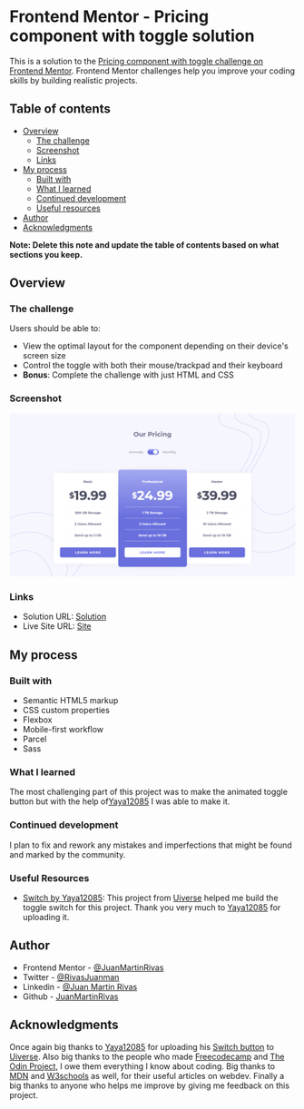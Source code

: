 # Frontend Mentor - Pricing component with toggle solution

This is a solution to the [Pricing component with toggle challenge on Frontend Mentor](https://www.frontendmentor.io/challenges/pricing-component-with-toggle-8vPwRMIC). Frontend Mentor challenges help you improve your coding skills by building realistic projects.

## Table of contents

- [Overview](#overview)
  - [The challenge](#the-challenge)
  - [Screenshot](#screenshot)
  - [Links](#links)
- [My process](#my-process)
  - [Built with](#built-with)
  - [What I learned](#what-i-learned)
  - [Continued development](#continued-development)
  - [Useful resources](#useful-resources)
- [Author](#author)
- [Acknowledgments](#acknowledgments)

**Note: Delete this note and update the table of contents based on what sections you keep.**

## Overview

### The challenge

Users should be able to:

- View the optimal layout for the component depending on their device's screen size
- Control the toggle with both their mouse/trackpad and their keyboard
- **Bonus**: Complete the challenge with just HTML and CSS

### Screenshot

![Screenshot](./images/screenshot.png)

### Links

- Solution URL: [Solution](https://www.frontendmentor.io/solutions/pricing-component-with-toggle-doTgvj0p6f)
- Live Site URL: [Site](https://juanmartinrivas.github.io/pricing-component-with-toggle-master/)

## My process

### Built with

- Semantic HTML5 markup
- CSS custom properties
- Flexbox
- Mobile-first workflow
- Parcel
- Sass

### What I learned

The most challenging part of this project was to make the animated toggle button but with the help of[Yaya12085](https://uiverse.io/profile/Yaya12085) I was able to make it.

### Continued development

I plan to fix and rework any mistakes and imperfections that might be found and marked by the community.

### Useful Resources

- [Switch by Yaya12085](https://uiverse.io/Yaya12085/curvy-frog-97): This project from [Uiverse](https://uiverse.io/) helped me build the toggle switch for this project. Thank you very much to [Yaya12085](https://uiverse.io/profile/Yaya12085) for uploading it.

## Author

- Frontend Mentor - [@JuanMartinRivas](https://www.frontendmentor.io/profile/JuanMartinRivas)
- Twitter - [@RivasJuanman](https://twitter.com/RivasJuanman)
- Linkedin - [@Juan Martin Rivas](https://www.linkedin.com/in/juan-mart%C3%ADn-rivas-b3253a1a8/)
- Github - [JuanMartinRivas](https://github.com/JuanMartinRivas)

## Acknowledgments

Once again big thanks to [Yaya12085](https://uiverse.io/profile/Yaya12085) for uploading his [Switch button](https://uiverse.io/Yaya12085/curvy-frog-97) to [Uiverse](https://uiverse.io/). Also big thanks to the people who made [Freecodecamp](https://www.freecodecamp.org) and [The Odin Project](https://www.theodinproject.com), I owe them everything I know about coding. Big thanks to [MDN](https://developer.mozilla.org) and [W3schools](https://www.w3schools.com) as well, for their useful articles on webdev. Finally a big thanks to anyone who helps me improve by giving me feedback on this project.
